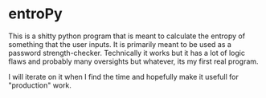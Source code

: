 # entroPy
This is a shitty python program that is meant to calculate the entropy of something that the user inputs. It is primarily meant to be used as a password strength-checker. Technically it works but it has a lot of logic flaws and probably many oversights but whatever, its my first real program.

I will iterate on it when I find the time and hopefully make it usefull for "production" work.
